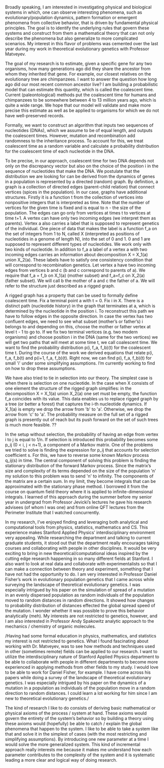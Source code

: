 Broadly speaking, I am interested in investigating physical and biological systems in which, one can observe interesting phenomena, such as evolutionary/population dynamics, pattern formation or emergent phenomena from collective behavior, that is driven by fundamental physical principles. The goal is to identify the underlying rules that govern these systems and construct from them a mathematical theory that can not only describe the phenomena but also generalize to more complicated scenarios. My interest in this flavor of problems was cemented over the last year during my work in theoretical evolutionary genetics with Professor Matveyev.

The goal of my research is to estimate, given a specific gene for any two organisms, how many generations ago did they share the ancestor from whom they inherited that gene. For example, our closest relatives on the evolutionary tree are chimpanzees. I want to answer the question how long ago did our most recent common ancestor live? I am building a probabilistic model that can estimate this quantity, which is called the coalescent time. Current (paleontological) methods put the coalescent time for humans and chimpanzees to be somewhere between 4 to 13 million years ago, which is quite a wide range. We hope that our model will validate and make more precise this estimate as well as be applied to organisms for which we do not have well-preserved records.

Formally, we want to construct an algorithm that inputs two sequences of nucleotides (DNAs), which we assume to be of equal length, and outputs the coalescent times. However, mutation and recombination add randomness to the inheritance process. To account for this, we treat coalescent time as a random variable and calculate a probability distribution for the coalescent time of each nucleotide in the DNA.



To be precise, in our approach, coalescent time for two DNA depends not only on the discrepancy vector but also on the choice of the position i in the sequence of nucleotides that make the DNA. We postulate that the distribution we are looking for can be derived from the dynamics of genes in a population is represented by a directed (random) graph. By definition, a graph is a collection of directed edges (parent-child relation) that connect vertices (spices in the population). In our case, graphs have additional structures. Firstly it is a function t from the collection of vertices into nonpositive integers that is interpreted as time. Note that the number of vertices for the given time is fixed and is equal to n - the size of the population. The edges can go only from vertices at times t to vertices at time t+1. A vertex can have only two incoming edges (we interpret them as parents). Vertex a also carries a label that is supposed to represent genetics of the individual. One piece of data that makes the label is a function f_a on the set of integers from 1 to N, called X (interpreted as positions of nucleotides in a genome of length N), into the set of 0 and 1. 0 and 1 are supposed to represent different types of nucleotides. We work only with two kinds of nucleotide. In addition to f_a a label of a vertex a with two incoming edges carries an information about decomposition X = X_1(a) union X_2(a). These labels have to satisfy one consistency condition that will correspond to recombination genetics. Let vertex a have two incoming edges from vertices b and c (b and c correspond to parents of a). We require that f_a = f_b on X_1(a) (mother subset) and f_a=f_c on X_2(a) (father subset). We will call b the mother of a and c the father of a. We will refer to the structure just described as a rigged graph.

A rigged graph has a property that can be used to formally define coalescent time. Fix a terminal point a with t = 0. Fix i in X. There is a distinct path (nucleotide history) in the graph that terminates at a, which is determined by the nucleotide in the position i. To reconstruct this path we have to follow edges in the opposite direction. In case the vertex has two confluent edges, we need to see what subset (mother’s or father’s) i belongs to and depending on this, choose the mother or father vertex at level t - 1 to go to. If we fix two terminal vertices (e.g. two modern organisms) and choose position i in the DNA (same for the two vertices) we will get two paths that will meet at some time t, we call coalescent time. We want to find the probability distribution p(i, f_a, f_b)(t) for the coalescent time t. During the course of the work we derived equations that relate p(i, f_a, f_b(t) and p(i+1, f_a, f_b)(t). Right now, we can find p(i, f_a, f_b)(t) for small 'i' under some simplifying assumptions. I’m currently working to find on how to drop these assumptions.

We have also tried to tie in selection into our theory. The simplest case is when there is selection on one nucleotide. In the case when X consists of one element the structure of the rigged graph simplifies: in the decomposition X = X_1(a) union X_2(a) one set must be empty, the function f_a coincides with its value. This data enables us to replace rigged graph by a tree (or better a forest) that captures the i-th nucleotide dynamics. If X_1(a) is empty we drop the arrow from 'b' to 'a'. Otherwise, we drop the arrow from 'c' to 'a'. The probability measure on the full set of a rigged graph is presently out of reach but its push forward on the set of such trees is much more feasible. ??

In the setup without selection, the probability of having an edge from vertex i to j is equal to 1/n. If selection is introduced this probability becomes some p_ij (0 < i, j < n+1), a component of a Markov matrix. One of the problems we tried to solve is finding the expression for p_ij that accounts for selection coefficient s. For this, we have to reverse some known Markov process q_ij(s) in time. The central component of solving this problem is finding the stationary distribution of the forward Markov process. Since the matrix’s size and complexity of its terms depended on the size of the population 'n' my solution to this problem was to send 'n' to infinity. The components of the matrix are a certain sum. In my limit, they become integrals that can be approximated with the stationary phase method. I borrowed it from the course on quantum field theory where it is applied to infinite-dimensional integrals. I learned of this approach during the summer before my senior year in undergrad from Professor Jevicki’s lectures he gave his research advisees (of whom I was one) and from online QFT lectures from the Perimeter Institute that I watched concurrently.


In my research, I’ve enjoyed finding and leveraging both analytical and computational tools from physics, statistics, mathematics and CS. This experience makes Stanford Applied Physics’ interdisciplinary environment very appealing. While researching the department and talking to current graduate students, it stood out that the department really encourages taking courses and collaborating with people in other disciplines. It would be very exciting to bring in new theoretical/computational ideas inspired by the cutting edge research happening in so many different fields at Stanford. I also want to look at real data and collaborate with experimentalists so that I can make a connection between theory and experiment, something that I have not had the opportunity to do. I am very interested in Professor Daniel Fisher’s work in evolutionary population genetics that I came across while surveying the landscape of theoretical evolutionary genetics. I was especially intrigued by his paper on the simulation of spread of a mutation in an evenly dispersed population as random individuals of the population moved to random distances in random directions. It showed how changes to probability distribution of distances effected the global spread speed of the mutation. I wonder whether it was possible to prove this behavior analytically (meh). My interests are not restricted to genetics, however, and I am also interested in Professor Andy Spakowitz analytic approach to the mechanics / chemistry of organic molecules.



/Having had some formal education in physics, mathematics, and statistics my interest is not restricted to genetics. What I found fascinating about working with Dr. Matveyev, was to see how methods and techniques used in other (sometimes remote) fields can be applied to our research. I want to utilize the interdisciplinary nature of Stanford Applied Physics department to be able to collaborate with people in different departments to become more experienced in applying methods from other fields to my study. I would love to be able to work for Daniel Fisher, for example. I have come across his papers while doing a survey of the landscape of theoretical evolutionary genetics. I was especially intrigued by his paper on the dynamics of a mutation in a population as individuals of the population move in a random direction to random distances. I could learn a lot working for him since I am new to theoretical evolutionary genetics./

The kind of research I like to do consists of deriving basic mathematical or physical axioms of the process / system at hand. These axioms would govern the entirety of the system’s behavior so by building a theory using these axioms would (hopefully) be able to catch / explain the global phenomena that happen to the system. I like to be able to take a system like that and solve it in the simplest of cases (with the most restricting and simplifying assumptions). By introducing one new parameter at a time I would solve the more generalized system. This kind of incremental approach really interests me because it makes me understand how each parameter contributes to the complexity of the system and it is systematic leading a more clear and logical way of doing research.
